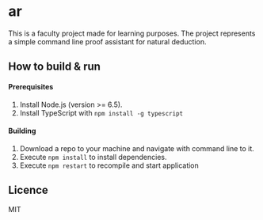 # ar

This is a faculty project made for learning purposes. 
The project represents a simple command line proof assistant for natural deduction.

## How to build & run

#### Prerequisites
1. Install Node.js (version >= 6.5).
2. Install TypeScript with `npm install -g typescript`

#### Building
1. Download a repo to your machine and navigate with command line to it.
2. Execute `npm install` to install dependencies.
3. Execute `npm restart` to recompile and start application

Licence
---

MIT
